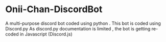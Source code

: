 # Onii-Chan-DiscordBot
A multi-purpose discord bot coded using python .
This bot is coded using Discord.py 
As discord.py documentation is limited , the bot is getting re-coded in Javascript (Discord.js) 

